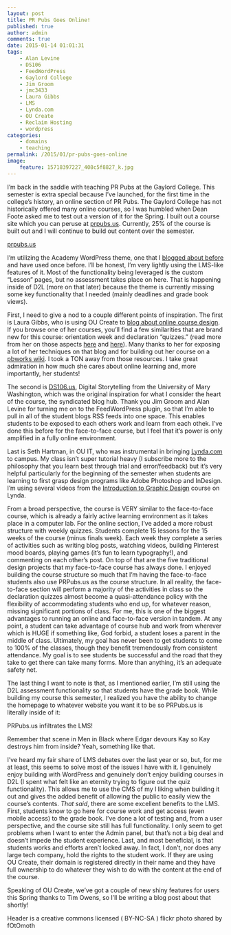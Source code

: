 ```yaml
---
layout: post
title: PR Pubs Goes Online!
published: true
author: admin
comments: true
date: 2015-01-14 01:01:31
tags:
    - Alan Levine
    - DS106
    - FeedWordPress
    - Gaylord College
    - Jim Groom
    - jmc3433
    - Laura Gibbs
    - LMS
    - Lynda.com
    - OU Create
    - Reclaim Hosting
    - wordpress
categories:
    - domains
    - teaching
permalink: /2015/01/pr-pubs-goes-online
image:
    feature: 15718397227_408c5f8827_k.jpg
---
```

I&#8217;m back in the saddle with teaching PR Pubs at the Gaylord College. This semester is extra special because I&#8217;ve launched, for the first time in the college&#8217;s history, an online section of PR Pubs. The Gaylord College has not historically offered many online courses, so I was humbled when Dean Foote asked me to test out a version of it for the Spring. I built out a course site which you can peruse at [prpubs.us][1]. Currently, 25% of the course is built out and I will continue to build out content over the semester.

[][1][prpubs.us][1]

I&#8217;m utilizing the Academy WordPress theme, one that I [blogged about before][2] and have used once before. I&#8217;ll be honest, I&#8217;m very lightly using the LMS-like features of it. Most of the functionality being leveraged is the custom &#8220;Lesson&#8221; pages, but no assessment takes place on here. That is happening inside of D2L (more on that later) because the theme is currently missing some key functionality that I needed (mainly deadlines and grade book views).

First, I need to give a nod to a couple different points of inspiration. The first is Laura Gibbs, who is using OU Create to [blog about online course design][3]. If you browse one of her courses, you&#8217;ll find a few similarities that are brand new for this course: orientation week and declaration &#8220;quizzes.&#8221; (read more from her on those aspects [here][4] and [here][5]). Many thanks to her for exposing a lot of her techniques on that blog and for building out her course on a [pbworks wiki][6]. I took a TON away from those resources. I take great admiration in how much she cares about online learning and, more importantly, her students!

The second is [DS106.us][7], Digital Storytelling from the University of Mary Washington, which was the original inspiration for what I consider the heart of the course, the syndicated blog hub. Thank you Jim Groom and Alan Levine for turning me on to the FeedWordPress plugin, so that I&#8217;m able to pull in all of the student blogs RSS feeds into one space. This enables students to be exposed to each others work and learn from each othek. I&#8217;ve done this before for the face-to-face course, but I feel that it&#8217;s power is only amplified in a fully online environment.

Last is Seth Hartman, in OU IT, who was instrumental in bringing [Lynda.com][8] to campus. My class isn&#8217;t super tutorial heavy (I subscribe more to the philosophy that you learn best through trial and error/feedback) but it&#8217;s very helpful particularly for the beginning of the semester when students are learning to first grasp design programs like Adobe Photoshop and InDesign. I&#8217;m using several videos from the [Introduction to Graphic Design][9] course on Lynda.

From a broad perspective, the course is VERY similar to the face-to-face course, which is already a fairly active learning environment as it takes place in a computer lab. For the online section, I&#8217;ve added a more robust structure with weekly quizzes. Students complete 15 lessons for the 15 weeks of the course (minus finals week). Each week they complete a series of activities such as writing blog posts, watching videos, building Pinterest mood boards, playing games (it&#8217;s fun to learn typography!), and commenting on each other&#8217;s post. On top of that are the five traditional design projects that my face-to-face course has always done. I enjoyed building the course structure so much that I&#8217;m having the face-to-face students also use PRPubs.us as the course structure. In all reality, the face-to-face section will perform a majority of the activities in class so the declaration quizzes almost become a quasi-attendance policy with the flexibility of accommodating students who end up, for whatever reason, missing significant portions of class. For me, this is one of the biggest advantages to running an online and face-to-face version in tandem. At any point, a student can take advantage of course hub and work from wherever which is HUGE if something like, God forbid, a student loses a parent in the middle of class. Ultimately, my goal has never been to get students to come to 100% of the classes, though they benefit tremendously from consistent attendance. My goal is to see students be successful and the road that they take to get there can take many forms. More than anything, it&#8217;s an adequate safety net.

The last thing I want to note is that, as I mentioned earlier, I&#8217;m still using the D2L assessment functionality so that students have the grade book. While building my course this semester, I realized you have the ability to change the homepage to whatever website you want it to be so PRPubs.us is literally inside of it:

[][10]PRPubs.us infiltrates the LMS!

Remember that scene in Men in Black where Edgar devours Kay so Kay destroys him from inside? Yeah, something like that.

[][11]

I&#8217;ve heard my fair share of LMS debates over the last year or so, but, for me at least, this seems to solve most of the issues I have with it. I genuinely enjoy building with WordPress and genuinely don&#8217;t enjoy building courses in D2L (I spent what felt like an eternity trying to figure out the quiz functionality). This allows me to use the CMS of my l liking when building it out and gives the added benefit of allowing the public to easily view the course&#8217;s contents. _That said_, there are some excellent benefits to the LMS. First, students know to go here for course work and get access (even mobile access) to the grade book. I&#8217;ve done a lot of testing and, from a user perspective, and the course site still has full functionality. I only seem to get problems when I want to enter the Admin panel, but that&#8217;s not a big deal and doesn&#8217;t impede the student experience. Last, and most beneficial, is that students works and efforts aren&#8217;t locked away. In fact, I don&#8217;t, nor does any large tech company, hold the rights to the student work. If they are using OU Create, their domain is registered directly in their name and they have full ownership to do whatever they wish to do with the content at the end of the course.

Speaking of OU Create, we&#8217;ve got a couple of new shiny features for users this Spring thanks to Tim Owens, so I&#8217;ll be writing a blog post about that shortly!

Header is a creative commons licensed ( BY-NC-SA ) flickr photo shared by fOtOmoth

 [1]: http://prpubs.us
 [2]: https://backup.adamcroom.com/2014/09/is-lms-a-new-market-for-wordpress-themes/
 [3]: http://anatomy.lauragibbs.net
 [4]: http://anatomy.lauragibbs.net/2014/09/grading.html
 [5]: http://anatomy.lauragibbs.net/2014/09/favorite-places-first-blog-post.html
 [6]: http://onlinecourselady.pbworks.com/w/page/12763866/orientation
 [7]: http://DS106.us
 [8]: http://lynda.com
 [9]: http://www.lynda.com/Illustrator-tutorials/Introduction-Graphic-Design/161817-2.html
 [10]: https://i2.wp.com/backup.adamcroom.com/wp-content/uploads/2015/01/Screen-Shot-2015-01-13-at-4.39.43-PM.png?ssl=1
 [11]: https://i1.wp.com/backup.adamcroom.com/wp-content/uploads/2015/01/yx5r9B.gif?ssl=1